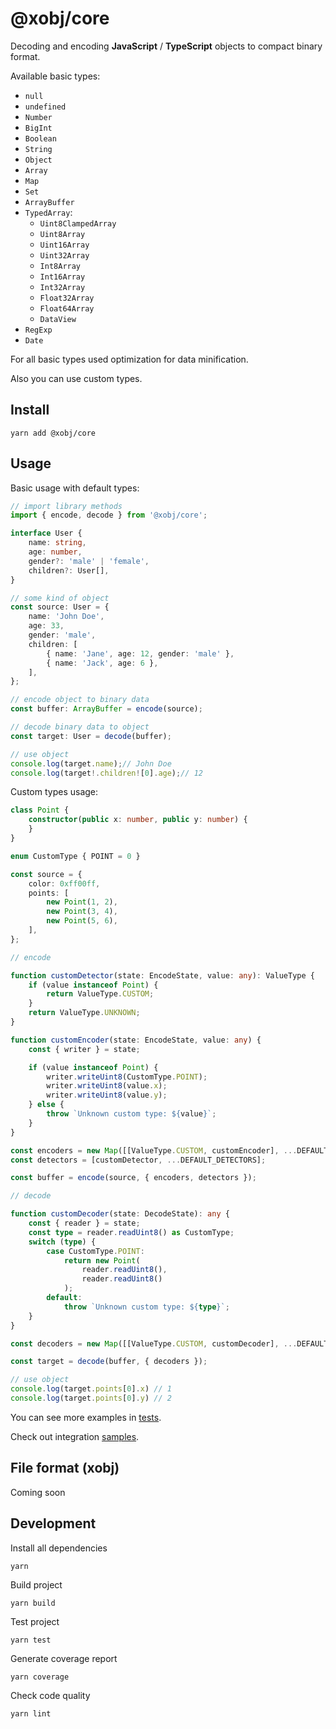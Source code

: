 # @xobj/core

Decoding and encoding **JavaScript** / **TypeScript** objects to compact binary format.

Available basic types:
- `null`
- `undefined`
- `Number`
- `BigInt`
- `Boolean`
- `String`
- `Object`
- `Array`
- `Map`
- `Set`
- `ArrayBuffer`
- `TypedArray`:
	- `Uint8ClampedArray`
	- `Uint8Array`
	- `Uint16Array`
	- `Uint32Array`
	- `Int8Array`
	- `Int16Array`
	- `Int32Array`
	- `Float32Array`
	- `Float64Array`
	- `DataView`
- `RegExp`
- `Date`

For all basic types used optimization for data minification.

Also you can use custom types.

## Install
```shell
yarn add @xobj/core
```

## Usage
Basic usage with default types:
```typescript
// import library methods
import { encode, decode } from '@xobj/core';

interface User {
	name: string,
	age: number,
	gender?: 'male' | 'female',
	children?: User[],
}

// some kind of object
const source: User = {
	name: 'John Doe',
	age: 33,
	gender: 'male',
	children: [
		{ name: 'Jane', age: 12, gender: 'male' },
		{ name: 'Jack', age: 6 },
	],
};

// encode object to binary data
const buffer: ArrayBuffer = encode(source);

// decode binary data to object
const target: User = decode(buffer);

// use object
console.log(target.name);// John Doe
console.log(target!.children![0].age);// 12
```

Custom types usage:
```typescript
class Point {
	constructor(public x: number, public y: number) {
	}
}

enum CustomType { POINT = 0 }

const source = {
	color: 0xff00ff,
	points: [
		new Point(1, 2),
		new Point(3, 4),
		new Point(5, 6),
	],
};

// encode

function customDetector(state: EncodeState, value: any): ValueType {
	if (value instanceof Point) {
		return ValueType.CUSTOM;
	}
	return ValueType.UNKNOWN;
}

function customEncoder(state: EncodeState, value: any) {
	const { writer } = state;

	if (value instanceof Point) {
		writer.writeUint8(CustomType.POINT);
		writer.writeUint8(value.x);
		writer.writeUint8(value.y);
	} else {
		throw `Unknown custom type: ${value}`;
	}
}

const encoders = new Map([[ValueType.CUSTOM, customEncoder], ...DEFAULT_ENCODERS]);
const detectors = [customDetector, ...DEFAULT_DETECTORS];

const buffer = encode(source, { encoders, detectors });

// decode

function customDecoder(state: DecodeState): any {
	const { reader } = state;
	const type = reader.readUint8() as CustomType;
	switch (type) {
		case CustomType.POINT:
			return new Point(
				reader.readUint8(),
				reader.readUint8()
			);
		default:
			throw `Unknown custom type: ${type}`;
	}
}

const decoders = new Map([[ValueType.CUSTOM, customDecoder], ...DEFAULT_DECODERS]);

const target = decode(buffer, { decoders });

// use object
console.log(target.points[0].x) // 1
console.log(target.points[0].y) // 2
```

You can see more examples in [tests](https://github.com/AntonovSergey2211/xobj/tree/master/packages/core/test).

Check out integration [samples](https://github.com/superman2211/xobj/tree/master/samples).

## File format (xobj)
Coming soon

## Development
Install all dependencies
```shell
yarn
```

Build project
```shell
yarn build
```

Test project
```shell
yarn test
```

Generate coverage report
```shell
yarn coverage
```

Check code quality
```shell
yarn lint
```
